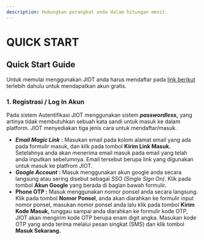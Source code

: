 ```yaml
---
description: Hubungkan perangkat anda dalam hitungan menit.
---
```


# QUICK START

## Quick Start Guide <a id="quick-start-guide"></a>

Untuk memulai menggunakan JIOT anda harus mendaftar pada [link berikut](https://jiot.egrotek.id) terlebih dahulu untuk mendapatkan akun gratis.

### 1. Registrasi / Log In Akun

Pada sistem Autentifikasi JIOT menggunakan sistem _**passwordless**_**,** yang artinya tidak membutuhkan sebuah kata sandi untuk masuk ke dalam platform. JIOT menyediakan tiga jenis cara untuk mendaftar/masuk.

* _**Email Magic Link**_ **:** Masukan email pada kolom alamat email yang ada pada formulir masuk, dan klik pada tombol **Kirim Link Masuk.** Setelahnya anda akan menerima email masuk pada email yang telah anda inputkan sebelumnya. Email tersebut berupa link yang digunakan untuk masuk ke platfrom JIOT.
* _**Google Account**_ **:** Masuk menggunakan akun google anda secara langsung atau sering disebut sebagai _SSO \(Single Sign On\)._ Klik pada tombol **Akun Google** yang berada di bagian bawah formulir.
* **Phone OTP :** Masuk menggunakan nomor ponsel anda secara langsung. Klik pada tombol **Nomor Ponsel**, anda akan diarahkan ke formulir input nomor ponsel, masukan nomor ponsel anda lalu klik pada tombol **Kirim Kode Masuk,** tunggau sampai anda diarahkan ke formulir kode OTP, JIOT akan mengirim kode OTP berupa enam digit angka. Masukan kode OTP yang anda terima melalui pesan singkat \(SMS\) dan klik tombol **Masuk Sekarang.**

